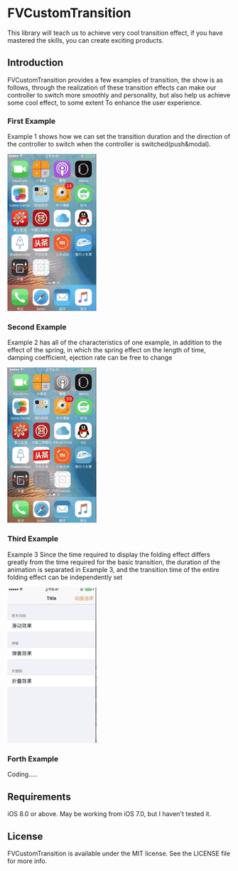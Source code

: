 # FVCustomTransition

This library will teach us to achieve very cool transition effect, if you have mastered the skills, you can create exciting products.

## Introduction

FVCustomTransition provides a few examples of transition, the show is as follows, through the realization of these transition effects can make our controller to switch more smoothly and personality, but also help us achieve some cool effect, to some extent To enhance the user experience.

### First Example

Example 1 shows how we can set the transition duration and the direction of the controller to switch when the controller is switched(push&modal).

<img src="image/Basic.gif" width = 200 />


### Second Example

Example 2 has all of the characteristics of one example, in addition to the effect of the spring, in which the spring effect on the length of time, damping coefficient, ejection rate can be free to change

<img src = "image/Bounce.gif" width = 200/>

### Third Example

Example 3 Since the time required to display the folding effect differs greatly from the time required for the basic transition, the duration of the animation is separated in Example 3, and the transition time of the entire folding effect can be independently set

<img src = "image/fold.gif" width = 200/>

### Forth Example

Coding.....

## Requirements

iOS 8.0 or above. May be working from iOS 7.0, but I haven't tested it.

## License

FVCustomTransition is available under the MIT license. See the LICENSE file for more info.
